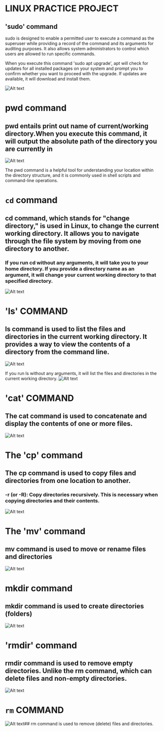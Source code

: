 # LINUX PRACTICE PROJECT

## 'sudo' command

 sudo is designed to enable a permitted user to execute a command as the superuser while providing a record of the command and its arguments for auditing purposes. It also allows system administrators to control which users are allowed to run specific commands.


When you execute this command 'sudo apt upgrade', apt will check for updates for all installed packages on your system and prompt you to confirm whether you want to proceed with the upgrade. If updates are available, it will download and install them.

![Alt text](<images/sudo cmd.PNG>)

# pwd command

## pwd entails print out name of current/working directory.When you execute this command, it will output the absolute path of the directory you are currently in

![Alt text](<pwd cmd.PNG>)



The pwd command is a helpful tool for understanding your location within the directory structure, and it is commonly used in shell scripts and command-line operations.

# `cd` command


## cd command, which stands for "change directory," is used in Linux, to change the current working directory. It allows you to navigate through the file system by moving from one directory to another.


### If you run cd without any arguments, it will take you to your home directory. If you provide a directory name as an argument, it will change your current working directory to that specified directory.

![Alt text](<cd cmd2.PNG>)


# 'ls' COMMAND

## ls command is used to list the files and directories in the current working directory. It provides a way to view the contents of a directory from the command line.
![Alt text](<ls cmd1.PNG>)


If you run ls without any arguments, it will list the files and directories in the current working directory.
![Alt text](<ls cmd 2.PNG>)


# 'cat' COMMAND

## The cat command is used  to concatenate and display the contents of one or more files. 
![Alt text](<cat cmd.PNG>)


# The 'cp' command


## The cp command is used to copy files and directories from one location to another.

### -r (or -R): Copy directories recursively. This is necessary when copying directories and their contents.
![Alt text](<cp cmd.PNG>)


# The 'mv' command


## mv command is used to move or rename files and directories

![Alt text](<mv cmd.PNG>)



# mkdir command

## mkdir command is used to create directories (folders)

![Alt text](<mkdir cmd.PNG>)


# 'rmdir' command

## rmdir command is used to remove empty directories. Unlike the rm command, which can delete files and non-empty directories.
![Alt text](<rmdir cmd.PNG>)


 # `rm` COMMAND


 ![Alt text](<rm cmd.PNG>)## rm command is used to remove (delete) files and directories.





